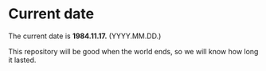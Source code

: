 # Current date

The current date is **1984.11.17.** (YYYY.MM.DD.)

This repository will be good when the world ends, so we will know how long it lasted.